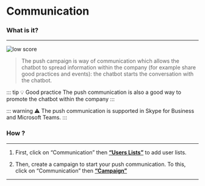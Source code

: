 # Communication

### What is it?
---
<div class="image_center">
  <img :src="$withBase('/assets/img/virtual-agent-studio/communication/communication1.png')" alt="low score">
</div>



>The push campaign is way of communication which allows the chatbot to spread information within the company (for example share good practices and events):
the chatbot starts the conversation with the chatbot.  
  

::: tip 💡 Good practice
The push communication is also a good way to promote the chatbot within the company
:::

::: warning ⚠️
The push communication is supported in Skype for Business and Microsoft Teams.
:::

### How ?
---

1) First, click on “Communication” then [**“Users Lists”**](/solutions/virtual-agent-studio/chatbot/communication/user_lists.html) to add user lists.

2) Then, create a campaign to start your push communication. To this, click
on “Communication” then [**“Campaign”**](/solutions/virtual-agent-studio/chatbot/communication/campaign.html)



---


<Intercom />
<Clarity />
<GoogleAnalytics />